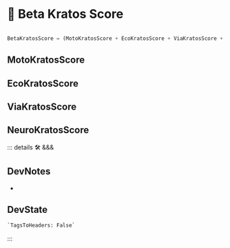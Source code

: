 # 🔷 <beta>Beta Kratos Score</beta>

```py

BetaKratosScore = (MotoKratosScore + EcoKratosScore + ViaKratosScore + NeuroKratosScore)

```

## MotoKratosScore

## EcoKratosScore

## ViaKratosScore

## NeuroKratosScore

<!-- =================================================== -->
<!-- =================================================== -->
<!-- =================================================== -->
<!-- =================================================== -->
<!-- =================================================== -->
::: details 🛠 <dev>&&&</dev>

## DevNotes

-

## DevState

```py
`TagsToHeaders: False`
```

:::
